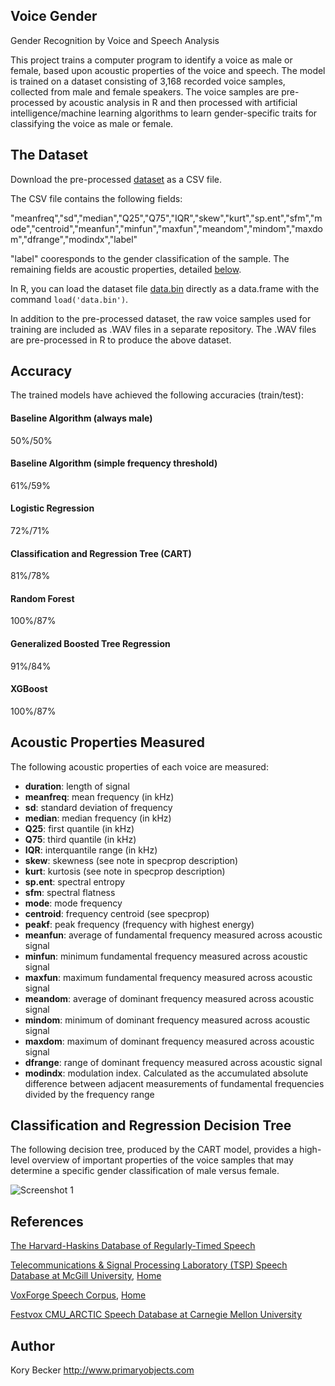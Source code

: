 Voice Gender
------------

Gender Recognition by Voice and Speech Analysis

This project trains a computer program to identify a voice as male or female, based upon acoustic properties of the voice and speech. The model is trained on a dataset consisting of 3,168 recorded voice samples, collected from male and female speakers. The voice samples are pre-processed by acoustic analysis in R and then processed with artificial intelligence/machine learning algorithms to learn gender-specific traits for classifying the voice as male or female.

## The Dataset

Download the pre-processed [dataset](https://raw.githubusercontent.com/primaryobjects/voice-gender/master/voice.csv) as a CSV file.

The CSV file contains the following fields:

"meanfreq","sd","median","Q25","Q75","IQR","skew","kurt","sp.ent","sfm","mode","centroid","meanfun","minfun","maxfun","meandom","mindom","maxdom","dfrange","modindx","label"

"label" cooresponds to the gender classification of the sample. The remaining fields are acoustic properties, detailed [below](#acoustic-properties-measured).

In R, you can load the dataset file [data.bin](https://raw.githubusercontent.com/primaryobjects/voice-gender/master/data.bin) directly as a data.frame with the command ```load('data.bin')```.

In addition to the pre-processed dataset, the raw voice samples used for training are included as .WAV files in a separate repository. The .WAV files are pre-processed in R to produce the above dataset.

## Accuracy

The trained models have achieved the following accuracies (train/test):

#### Baseline Algorithm (always male)
50%/50%

#### Baseline Algorithm (simple frequency threshold)
61%/59%

#### Logistic Regression
72%/71%

#### Classification and Regression Tree (CART)
81%/78%

#### Random Forest
100%/87%

#### Generalized Boosted Tree Regression
91%/84%

#### XGBoost
100%/87%

## Acoustic Properties Measured

The following acoustic properties of each voice are measured:

- **duration**: length of signal
- **meanfreq**: mean frequency (in kHz)
- **sd**: standard deviation of frequency
- **median**: median frequency (in kHz)
- **Q25**: first quantile (in kHz)
- **Q75**: third quantile (in kHz)
- **IQR**: interquantile range (in kHz)
- **skew**: skewness (see note in specprop description)
- **kurt**: kurtosis (see note in specprop description)
- **sp.ent**: spectral entropy
- **sfm**: spectral flatness
- **mode**: mode frequency
- **centroid**: frequency centroid (see specprop)
- **peakf**: peak frequency (frequency with highest energy)
- **meanfun**: average of fundamental frequency measured across acoustic signal
- **minfun**: minimum fundamental frequency measured across acoustic signal
- **maxfun**: maximum fundamental frequency measured across acoustic signal
- **meandom**: average of dominant frequency measured across acoustic signal
- **mindom**: minimum of dominant frequency measured across acoustic signal
- **maxdom**: maximum of dominant frequency measured across acoustic signal
- **dfrange**: range of dominant frequency measured across acoustic signal
- **modindx**: modulation index. Calculated as the accumulated absolute difference between adjacent measurements of fundamental frequencies divided by the frequency range

## Classification and Regression Decision Tree

The following decision tree, produced by the CART model, provides a high-level overview of important properties of the voice samples that may determine a specific gender classification of male versus female.

![Screenshot 1](https://raw.githubusercontent.com/primaryobjects/voice-gender/master/images/voice-plot-1.png)

## References

[The Harvard-Haskins Database of Regularly-Timed Speech](http://www.nsi.edu/~ani/download.html)

[Telecommunications & Signal Processing Laboratory (TSP) Speech Database at McGill University](http://www-mmsp.ece.mcgill.ca/Documents../Downloads/TSPspeech/TSPspeech.pdf), [Home](http://www-mmsp.ece.mcgill.ca/Documents../Data/index.html)

[VoxForge Speech Corpus](http://www.repository.voxforge1.org/downloads/SpeechCorpus/Trunk/Audio/Main/8kHz_16bit/), [Home](http://www.voxforge.org)

[Festvox CMU_ARCTIC Speech Database at Carnegie Mellon University](http://festvox.org/cmu_arctic/)

## Author

Kory Becker
http://www.primaryobjects.com